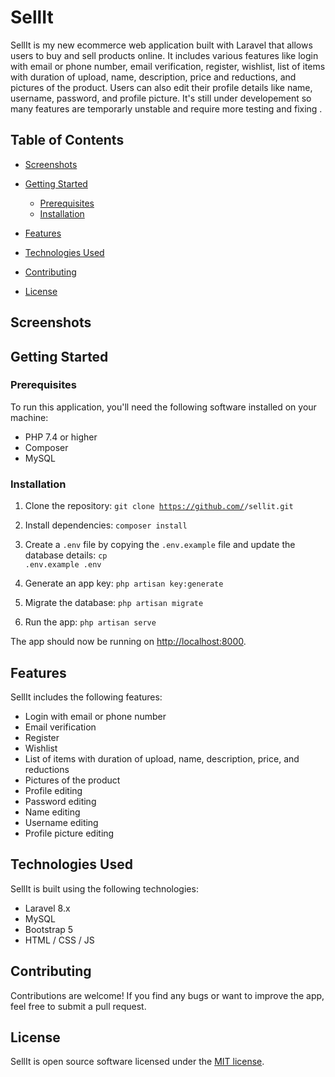 # SellIt

SellIt is my new  ecommerce web application built with Laravel that allows users to buy and sell products online. It includes various features like login with email or phone number, email verification, register, wishlist, list of items with duration of upload, name, description, price and reductions, and pictures of the product. Users can also edit their profile details like name, username, password, and profile picture. It's still under developement so many features are temporarly unstable and require more testing and fixing .

## Table of Contents

- [Screenshots](#screenshots)
- [Getting Started](#getting-started)
  - [Prerequisites](#prerequisites)
  - [Installation](#installation)
- [Features](#features)
- [Technologies Used](#technologies-used)

- [Contributing](#contributing)
- [License](#license)


## Screenshots











## Getting Started

### Prerequisites

To run this application, you'll need the following software installed on your machine:

- PHP 7.4 or higher
- Composer
- MySQL

### Installation

1. Clone the repository:
    <code>git clone https://github.com/<your-github-username>/sellit.git</code>
    
2. Install dependencies:
    <code>composer install</code>

3. Create a `.env` file by copying the `.env.example` file and update the database details:
    <code>cp .env.example .env</code>
    
4. Generate an app key:
    <code>php artisan key:generate </code>
    
5. Migrate the database:
     <code>php artisan migrate </code>
    
6. Run the app:
    <code>php artisan serve </code>

The app should now be running on [http://localhost:8000](http://localhost:8000).

## Features

SellIt includes the following features:

- Login with email or phone number
- Email verification
- Register
- Wishlist
- List of items with duration of upload, name, description, price, and reductions
- Pictures of the product
- Profile editing
- Password editing
- Name editing
- Username editing
- Profile picture editing

## Technologies Used

SellIt is built using the following technologies:

- Laravel 8.x
- MySQL
- Bootstrap 5
- HTML / CSS / JS


## Contributing

Contributions are welcome! If you find any bugs or want to improve the app, feel free to submit a pull request.

## License

SellIt is open source software licensed under the [MIT license](https://opensource.org/licenses/MIT).


